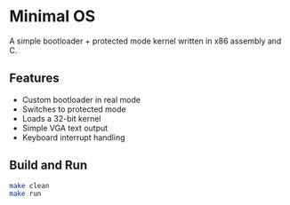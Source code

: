 # Minimal OS

A simple bootloader + protected mode kernel written in x86 assembly and C.

## Features
- Custom bootloader in real mode
- Switches to protected mode
- Loads a 32-bit kernel
- Simple VGA text output
- Keyboard interrupt handling

## Build and Run

```bash
make clean
make run
